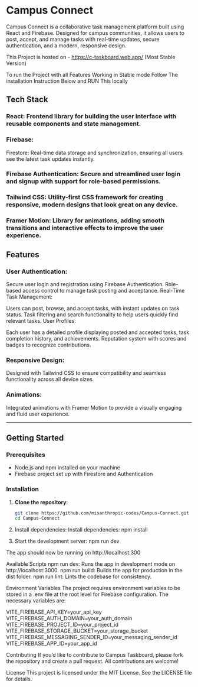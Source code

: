 # Campus Connect

Campus Connect is a collaborative task management platform built using React and Firebase. Designed for campus communities, it allows users to post, accept, and manage tasks with real-time updates, secure authentication, and a modern, responsive design.



This Project is hosted on - https://c-taskboard.web.app/ (Most Stable Version)

To run the Project with all Features Working in Stable mode Follow The installation Instruction Below and RUN This locally



## Tech Stack
### React: Frontend library for building the user interface with reusable components and state management.

### Firebase:
Firestore: Real-time data storage and synchronization, ensuring all users see the latest task updates instantly.

### Firebase Authentication: Secure and streamlined user login and signup with support for role-based permissions.

### Tailwind CSS: Utility-first CSS framework for creating responsive, modern designs that look great on any device.

### Framer Motion: Library for animations, adding smooth transitions and interactive effects to improve the user experience.

## Features

### User Authentication:

Secure user login and registration using Firebase Authentication.
Role-based access control to manage task posting and acceptance.
Real-Time Task Management:

Users can post, browse, and accept tasks, with instant updates on task status.
Task filtering and search functionality to help users quickly find relevant tasks.
User Profiles:

Each user has a detailed profile displaying posted and accepted tasks, task completion history, and achievements.
Reputation system with scores and badges to recognize contributions.

### Responsive Design:

Designed with Tailwind CSS to ensure compatibility and seamless functionality across all device sizes.

### Animations:

Integrated animations with Framer Motion to provide a visually engaging and fluid user experience.

---

## Getting Started

### Prerequisites
- Node.js and npm installed on your machine
- Firebase project set up with Firestore and Authentication

### Installation

1. **Clone the repository**:
   ```bash
   git clone https://github.com/misanthropic-codes/Campus-Connect.git
   cd Campus-Connect

2. Install dependencies:
Install dependencies: npm install



3. Start the development server:
npm run dev

The app should now be running on http://localhost:300

Available Scripts
npm run dev: Runs the app in development mode on http://localhost:3000.
npm run build: Builds the app for production in the dist folder.
npm run lint: Lints the codebase for consistency.

Environment Variables
The project requires environment variables to be stored in a .env file at the root level for Firebase configuration. The necessary variables are:

VITE_FIREBASE_API_KEY=your_api_key
VITE_FIREBASE_AUTH_DOMAIN=your_auth_domain
VITE_FIREBASE_PROJECT_ID=your_project_id
VITE_FIREBASE_STORAGE_BUCKET=your_storage_bucket
VITE_FIREBASE_MESSAGING_SENDER_ID=your_messaging_sender_id
VITE_FIREBASE_APP_ID=your_app_id


Contributing
If you’d like to contribute to Campus Taskboard, please fork the repository and create a pull request. All contributions are welcome!

License
This project is licensed under the MIT License. See the LICENSE file for details.





